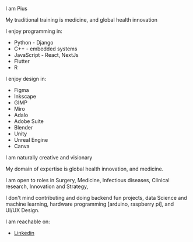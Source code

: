 I am Pius

My traditional training is medicine, and global health innovation

I enjoy programming in:
- Python - Django
- C++ - embedded systems
- JavaScript - React, NextJs
- Flutter
- R

I enjoy design in:
- Figma
- Inkscape
- GIMP
- Miro
- Adalo
- Adobe Suite
- Blender
- Unity
- Unreal Engine
- Canva

I am naturally creative and visionary

My domain of expertise is global health innovation, and medicine.

I am open to roles in Surgery, Medicine, Infectious diseases, Clinical research, Innovation and Strategy, 

I don't mind contributing and doing backend fun projects, data Science and machine learning, hardware programming [arduino, raspberry pi], and UI/UX Design.

I am reachable on:
- [Linkedin](https://www.linkedin.com/in/pius-atwau-m-d/)

<!---
piusatwau/piusatwau is a ✨ special ✨ repository because its `README.md` (this file) appears on your GitHub profile.
You can click the Preview link to take a look at your changes.
--->
